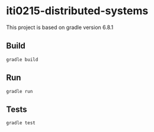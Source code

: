 # iti0215-distributed-systems

This project is based on gradle version 6.8.1

## Build
`gradle build
`

## Run
`gradle run
`

## Tests

`gradle test
`


